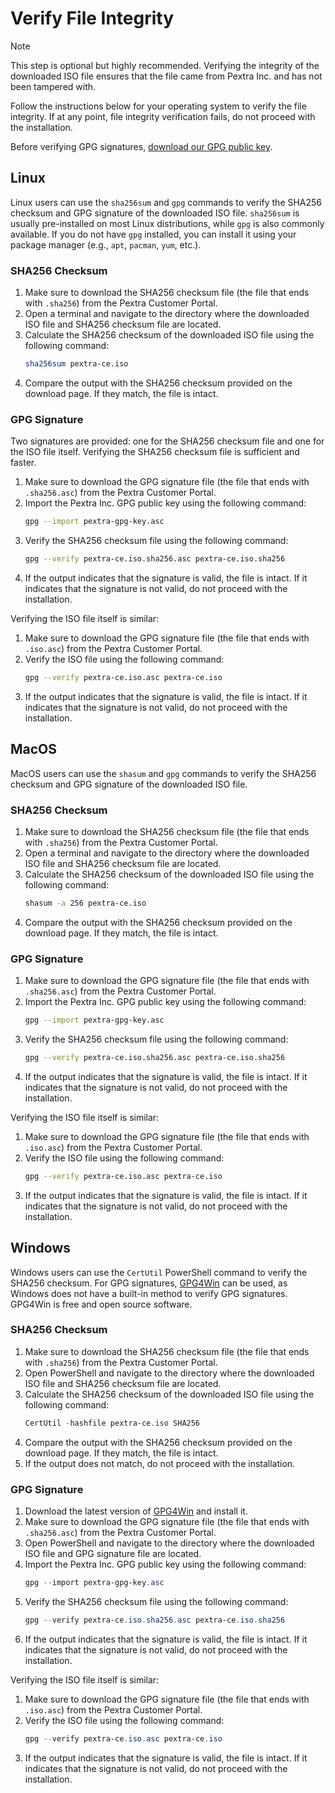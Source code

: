# Verify File Integrity
> [!NOTE]
> This step is optional but highly recommended. Verifying the integrity of the downloaded ISO file ensures that the file came from Pextra Inc. and has not been tampered with.

Follow the instructions below for your operating system to verify the file integrity. If at any point, file integrity verification fails, do not proceed with the installation.

Before verifying GPG signatures, [download our GPG public key](https://pextra.cloud/pextra-gpg-key.asc).

## Linux
Linux users can use the `sha256sum` and `gpg` commands to verify the SHA256 checksum and GPG signature of the downloaded ISO file. `sha256sum` is usually pre-installed on most Linux distributions, while `gpg` is also commonly available. If you do not have `gpg` installed, you can install it using your package manager (e.g., `apt`, `pacman`, `yum`, etc.).

### SHA256 Checksum
1. Make sure to download the SHA256 checksum file (the file that ends with `.sha256`) from the Pextra Customer Portal.
2. Open a terminal and navigate to the directory where the downloaded ISO file and SHA256 checksum file are located.
3. Calculate the SHA256 checksum of the downloaded ISO file using the following command:
   ```bash
   sha256sum pextra-ce.iso
   ```
4. Compare the output with the SHA256 checksum provided on the download page. If they match, the file is intact.

### GPG Signature
Two signatures are provided: one for the SHA256 checksum file and one for the ISO file itself. Verifying the SHA256 checksum file is sufficient and faster.

1. Make sure to download the GPG signature file (the file that ends with `.sha256.asc`) from the Pextra Customer Portal.
2. Import the Pextra Inc. GPG public key using the following command:
   ```bash
   gpg --import pextra-gpg-key.asc
   ```
3. Verify the SHA256 checksum file using the following command:
   ```bash
   gpg --verify pextra-ce.iso.sha256.asc pextra-ce.iso.sha256
   ```
4. If the output indicates that the signature is valid, the file is intact. If it indicates that the signature is not valid, do not proceed with the installation.

Verifying the ISO file itself is similar:
1. Make sure to download the GPG signature file (the file that ends with `.iso.asc`) from the Pextra Customer Portal.
2. Verify the ISO file using the following command:
   ```bash
   gpg --verify pextra-ce.iso.asc pextra-ce.iso
   ```
3. If the output indicates that the signature is valid, the file is intact. If it indicates that the signature is not valid, do not proceed with the installation.

## MacOS
MacOS users can use the `shasum` and `gpg` commands to verify the SHA256 checksum and GPG signature of the downloaded ISO file.
### SHA256 Checksum
1. Make sure to download the SHA256 checksum file (the file that ends with `.sha256`) from the Pextra Customer Portal.
2. Open a terminal and navigate to the directory where the downloaded ISO file and SHA256 checksum file are located.
3. Calculate the SHA256 checksum of the downloaded ISO file using the following command:
   ```bash
   shasum -a 256 pextra-ce.iso
   ```
4. Compare the output with the SHA256 checksum provided on the download page. If they match, the file is intact.

### GPG Signature
1. Make sure to download the GPG signature file (the file that ends with `.sha256.asc`) from the Pextra Customer Portal.
2. Import the Pextra Inc. GPG public key using the following command:
   ```bash
   gpg --import pextra-gpg-key.asc
   ```
3. Verify the SHA256 checksum file using the following command:
   ```bash
   gpg --verify pextra-ce.iso.sha256.asc pextra-ce.iso.sha256
   ```
4. If the output indicates that the signature is valid, the file is intact. If it indicates that the signature is not valid, do not proceed with the installation.

Verifying the ISO file itself is similar:
1. Make sure to download the GPG signature file (the file that ends with `.iso.asc`) from the Pextra Customer Portal.
2. Verify the ISO file using the following command:
   ```bash
   gpg --verify pextra-ce.iso.asc pextra-ce.iso
   ```
3. If the output indicates that the signature is valid, the file is intact. If it indicates that the signature is not valid, do not proceed with the installation.

## Windows
Windows users can use the `CertUtil` PowerShell command to verify the SHA256 checksum. For GPG signatures, [GPG4Win](https://gpg4win.org/) can be used, as Windows does not have a built-in method to verify GPG signatures. GPG4Win is free and open source software.
### SHA256 Checksum
1. Make sure to download the SHA256 checksum file (the file that ends with `.sha256`) from the Pextra Customer Portal.
2. Open PowerShell and navigate to the directory where the downloaded ISO file and SHA256 checksum file are located.
3. Calculate the SHA256 checksum of the downloaded ISO file using the following command:
   ```powershell
   CertUtil -hashfile pextra-ce.iso SHA256
   ```
4. Compare the output with the SHA256 checksum provided on the download page. If they match, the file is intact.
5. If the output does not match, do not proceed with the installation.

### GPG Signature
1. Download the latest version of [GPG4Win](https://gpg4win.org/) and install it.
2. Make sure to download the GPG signature file (the file that ends with `.sha256.asc`) from the Pextra Customer Portal.
3. Open PowerShell and navigate to the directory where the downloaded ISO file and GPG signature file are located.
4. Import the Pextra Inc. GPG public key using the following command:
   ```powershell
   gpg --import pextra-gpg-key.asc
   ```
5. Verify the SHA256 checksum file using the following command:
   ```powershell
   gpg --verify pextra-ce.iso.sha256.asc pextra-ce.iso.sha256
   ```
6. If the output indicates that the signature is valid, the file is intact. If it indicates that the signature is not valid, do not proceed with the installation.

Verifying the ISO file itself is similar:
1. Make sure to download the GPG signature file (the file that ends with `.iso.asc`) from the Pextra Customer Portal.
2. Verify the ISO file using the following command:
   ```powershell
   gpg --verify pextra-ce.iso.asc pextra-ce.iso
   ```
3. If the output indicates that the signature is valid, the file is intact. If it indicates that the signature is not valid, do not proceed with the installation.
